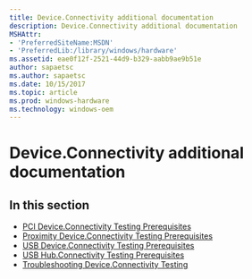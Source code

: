 ```yaml
---
title: Device.Connectivity additional documentation
description: Device.Connectivity additional documentation
MSHAttr:
- 'PreferredSiteName:MSDN'
- 'PreferredLib:/library/windows/hardware'
ms.assetid: eae0f12f-2521-44d9-b329-aabb9ae9b51e
author: sapaetsc
ms.author: sapaetsc
ms.date: 10/15/2017
ms.topic: article
ms.prod: windows-hardware
ms.technology: windows-oem
---
```


# Device.Connectivity additional documentation


## <span id="in_this_section"></span>In this section


-   [PCI Device.Connectivity Testing Prerequisites](pci-deviceconnectivity-testing-prerequisites.md)
-   [Proximity Device.Connectivity Testing Prerequisites](proximity-deviceconnectivity-testing-prerequisites.md)
-   [USB Device.Connectivity Testing Prerequisites](usb-deviceconnectivity-testing-prerequisites.md)
-   [USB Hub.Connectivity Testing Prerequisites](usb-hubconnectivity-testing-prerequisites.md)
-   [Troubleshooting Device.Connectivity Testing](troubleshooting-deviceconnectivity-testing.md)

 

 







